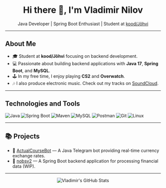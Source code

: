 <h1 align="center">Hi there 👋, I'm Vladimir Nilov</h1>

<p align="center">
  Java Developer | Spring Boot Enthusiast | Student at <a href="https://kood.tech/" target="_blank">kood/Jõhvi</a>
</p>

---

## About Me

- 🎓 Student at **kood/Jõhvi** focusing on backend development.
- 💻 Passionate about building backend applications with **Java 17**, **Spring Boot**, and **MySQL**.
- 🕹️ In my free time, I enjoy playing **CS2** and **Overwatch**.
- 🎶 I also produce electronic music. Check out my tracks on [SoundCloud](https://soundcloud.com/dj_mirlov/popular-tracks).

---

## Technologies and Tools

![Java](https://img.shields.io/badge/Java-17-blue.svg)
![Spring Boot](https://img.shields.io/badge/Spring_Boot-3.x-brightgreen.svg)
![Maven](https://img.shields.io/badge/Maven-Build-red.svg)
![MySQL](https://img.shields.io/badge/MySQL-Database-blue.svg)
![Postman](https://img.shields.io/badge/Postman-API-orange.svg)
![Git](https://img.shields.io/badge/Git-VersionControl-lightgrey.svg)
![Linux](https://img.shields.io/badge/Linux-OS-yellow.svg)

---

## 📚 Projects

- 🔹 [ActualCourseBot](https://github.com/VladimirNilov28/ActualCourseBot) — A Java Telegram bot providing real-time currency exchange rates.
- 🔹 [nobsv2](https://github.com/VladimirNilov28/nobsv2) — A Spring Boot backend application for processing financial data (WIP).

---

<p align="center">
  <img src="https://github-readme-stats.vercel.app/api?username=VladimirNilov28&show_icons=true&hide_border=true&theme=radical&card_width=1000" alt="Vladimir's GitHub Stats">
</p>
